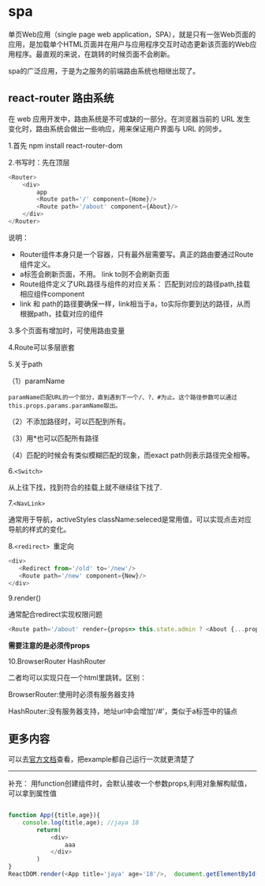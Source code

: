 # spa

单页Web应用（single page web application，SPA），就是只有一张Web页面的应用，是加载单个HTML页面并在用户与应用程序交互时动态更新该页面的Web应用程序。最直观的来说，在跳转的时候页面不会刷新。

spa的广泛应用，于是为之服务的前端路由系统也相继出现了。

## react-router 路由系统

在 web 应用开发中，路由系统是不可或缺的一部分。在浏览器当前的 URL 发生变化时，路由系统会做出一些响应，用来保证用户界面与 URL 的同步。

1.首先 npm install react-router-dom

2.书写时：先在顶层
```js
<Router>
    <div>
        app
        <Route path='/' component={Home}/>
        <Route path='/about' component={About}/>
    </div>
</Router>
```
说明：
- Router组件本身只是一个容器，只有最外层需要写。真正的路由要通过Route组件定义。
- a标签会刷新页面，不用。 link to则不会刷新页面
- Route组件定义了URL路径与组件的对应关系：
匹配到对应的路径path,挂载相应组件component
- link 和 path的路径要确保一样，link相当于a，to实际你要到达的路径，从而根据path，挂载对应的组件

3.多个页面有增加时，可使用路由变量

4.Route可以多层嵌套

5.关于path

（1）paramName

    paramName匹配URL的一个部分，直到遇到下一个/、?、#为止。这个路径参数可以通过this.props.params.paramName取出。
（2）不添加路径时，可以匹配到所有。

（3）用*也可以匹配所有路径

（4）匹配的时候会有类似模糊匹配的现象，而exact path则表示路径完全相等。

6.```<Switch>```

从上往下找，找到符合的挂载上就不继续往下找了.

7.```<NavLink>```

通常用于导航，activeStyles className:seleced是常用值，可以实现点击对应导航的样式的变化。

8.```<redirect> ```重定向   

```js
<div>
   <Redirect from='/old' to='/new'/>
   <Route path='/new' component={New}/>
</div>
```
9.render()

通常配合redirect实现权限问题
```js
<Route path='/about' render={props=> this.state.admin ? <About {...props}/> : <Redirect to='/'/>}/>
```
**需要注意的是必须传props**

10.BrowserRouter  HashRouter

二者均可以实现只在一个html里跳转。区别：

BrowserRouter:使用时必须有服务器支持

HashRouter:没有服务器支持，地址url中会增加'/#'，类似于a标签中的锚点

## 更多内容
可以去[官方文档](https://reacttraining.com/react-router/web/example/basic)查看，把example都自己运行一次就更清楚了

---
补充：
用function创建组件时，会默认接收一个参数props,利用对象解构赋值，可以拿到属性值
```js

function App({title,age}){
    console.log(title,age); //jaya 18
        return(
            <div>
                aaa
            </div>
        )
}
ReactDOM.render(<App title='jaya' age='18'/>,  document.getElementById('root'))

```

